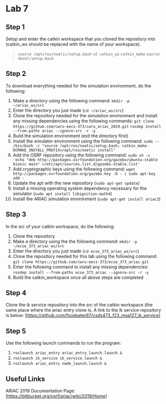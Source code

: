 # Lab 7
## Step 1
Setup and enter the catkin workspace that you cloned the repository into (catkin_ws should be replaced with the name of your workspace).
> `source /opt/ros/noetic/setup.bash`
> `cd catkin_ws`
> `catkin_make`
> `source devel/setup.bash`

## Step 2
To download everything needed for the simulation environment, do the following:
1. Make a directory using the following command:
`mkdir -p ~/ariac_ws/src`
2. Enter the directory you just made (`cd ~/ariac_ws/src`)
3. Clone the repository needed for the simulation environment and install any missing dependencies using the following commands:
`git clone https://github.com/cwru-eecs-373/cwru_ariac_2019.git`
`rosdep install --from-paths ariac --ignore-src -r -y`
4. Build the simulation environment (exit the directory first)
5. Install the simulator environment using the following command:
`sudo -- /bin/bash -c "source /opt/ros/noetic/setup.bash; catkin_make-DCMAKE_INSTALL_PREFIX=/opt/ros/noetic install"`
6. Add the OSRF repository using the following command:
`sudo sh -c 'echo "deb http://packages.osrfoundation.org/gazebo/ubuntu-stable bionic main" >/etc/apt/sources.list.d/gazebo-stable.list'`
7. Add cryptographic keys using the following command:
`wget http://packages.osrfoundation.org/gazebo.key -O - | sudo apt-key add -`
8. Update the apt with the new repository (`sudo apt-get update`)
9. Install a missing operating system dependency necessary for the simulator (`sudo apt install libignition-math4`)
10. Install the ARIAC simulation environment (`sudo apt-get install ariac3`)

## Step 3
In the src of your catkin workspace, do the following:
1. Clone the repository
2. Make a directory using the the following command:
`mkdir -p ~/ecse_373_ariac_ws/src`
3. Enter the directory you just made (`cd ecse_373_ariac_ws/src`)
4. Clone the repository needed for this lab using the following command:
`git clone https://github.com/cwru-eecs-373/ecse_373_ariac.git`
5. Enter the following command to install any missing dependencies:
`rosdep install --from-paths ecse_373_ariac --ignore-src -r -y`
6. Build the catkin_workspace once all above steps are completed

## Step 4
Clone the ik service repository into the src of the catkin workspace (the same place where the ariac entry clone is. A link to the ik service repository is below:
[https://github.com/foodeater87/csds473_f23_msa127_ik_service]

## Step 5
Use the following launch commands to run the program:
1. `roslaunch ariac_entry ariac_entry_launch.launch &`
2. `roslaunch ik_service ik_service.launch &`
3. `roslaunch ariac_entry node_launch.launch &`

## Useful Links
ARIAC 2019 Documentation Page:
[https://bitbucket.org/osrf/ariac/wiki/2019/Home]
